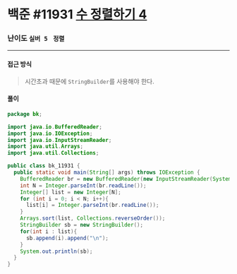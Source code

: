 # 백준 #11931 [수 정렬하기 4](https://www.acmicpc.net/problem/11931)

### 난이도 `실버 5 ` `정렬`

---

#### 접근 방식

> 시간초과 때문에 `StringBuilder`를 사용해야 한다.

#### 풀이

```java
package bk;

import java.io.BufferedReader;
import java.io.IOException;
import java.io.InputStreamReader;
import java.util.Arrays;
import java.util.Collections;

public class bk_11931 {
  public static void main(String[] args) throws IOException {
    BufferedReader br = new BufferedReader(new InputStreamReader(System.in));
    int N = Integer.parseInt(br.readLine());
    Integer[] list = new Integer[N];
    for (int i = 0; i < N; i++){
      list[i] = Integer.parseInt(br.readLine());
    }
    Arrays.sort(list, Collections.reverseOrder());
    StringBuilder sb = new StringBuilder();
    for(int i : list){
      sb.append(i).append("\n");
    }
    System.out.println(sb);
  }
}

```

